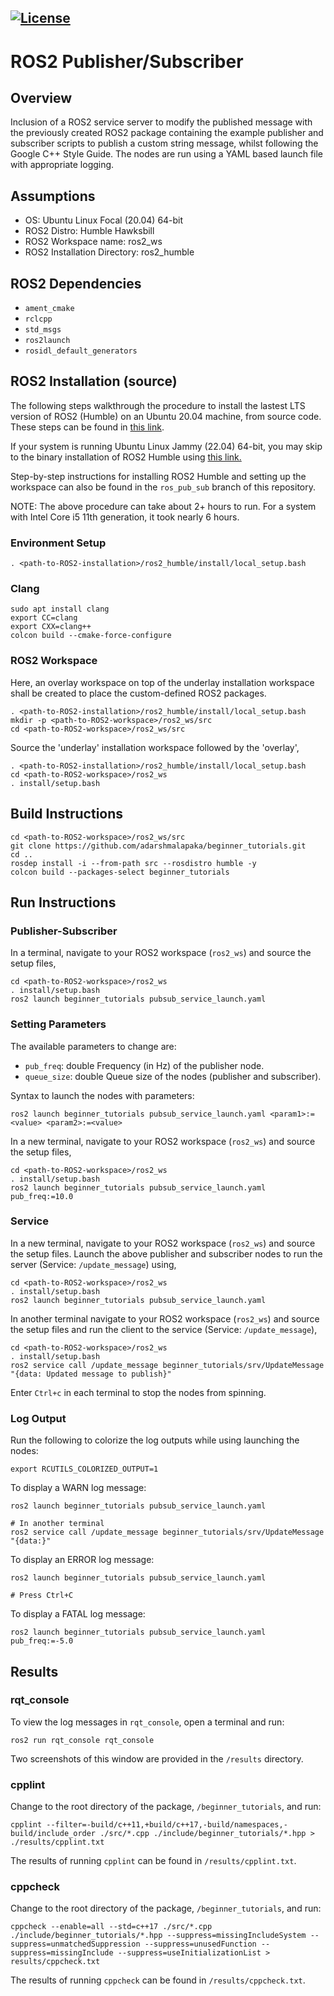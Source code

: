 [![License](https://img.shields.io/badge/License-Apache%202.0-blue.svg)](https://opensource.org/licenses/Apache-2.0)
---

# ROS2 Publisher/Subscriber 

## Overview 

Inclusion of a ROS2 service server to modify the published message with the previously created ROS2 package containing the example publisher and subscriber scripts to publish a custom string message, whilst following the Google C++ Style Guide. The nodes are run using a YAML based launch file with appropriate logging. 

## Assumptions
* OS: Ubuntu Linux Focal (20.04) 64-bit
* ROS2 Distro: Humble Hawksbill
* ROS2 Workspace name: ros2_ws 
* ROS2 Installation Directory: ros2_humble

## ROS2 Dependencies
* ```ament_cmake```
* ```rclcpp```
* ```std_msgs```
* ```ros2launch```
* ```rosidl_default_generators```

## ROS2 Installation (source)

The following steps walkthrough the procedure to install the lastest LTS version of ROS2 (Humble) on an Ubuntu 20.04 machine, from source code. These steps can be found in [this link](http://docs.ros.org/en/humble/Installation/Alternatives/Ubuntu-Development-Setup.html).

If your system is running Ubuntu Linux Jammy (22.04) 64-bit, you may skip to the binary installation of ROS2 Humble using 
[this link.](http://docs.ros.org/en/humble/Installation/Ubuntu-Install-Debians.html)

Step-by-step instructions for installing ROS2 Humble and setting up the workspace can also be found in the ```ros_pub_sub``` branch of this repository. 

NOTE: The above procedure can take about 2+ hours to run. For a system with Intel Core i5 11th generation, it took nearly 6 hours.

### Environment Setup
```
. <path-to-ROS2-installation>/ros2_humble/install/local_setup.bash
```

### Clang
```
sudo apt install clang
export CC=clang
export CXX=clang++
colcon build --cmake-force-configure
```

### ROS2 Workspace
Here, an overlay workspace on top of the underlay installation workspace shall be created to place the custom-defined ROS2 packages. 
```
. <path-to-ROS2-installation>/ros2_humble/install/local_setup.bash
mkdir -p <path-to-ROS2-workspace>/ros2_ws/src
cd <path-to-ROS2-workspace>/ros2_ws/src
```
Source the 'underlay' installation workspace followed by the 'overlay',
```
. <path-to-ROS2-installation>/ros2_humble/install/local_setup.bash
cd <path-to-ROS2-workspace>/ros2_ws
. install/setup.bash
```

## Build Instructions
```
cd <path-to-ROS2-workspace>/ros2_ws/src
git clone https://github.com/adarshmalapaka/beginner_tutorials.git
cd ..  
rosdep install -i --from-path src --rosdistro humble -y
colcon build --packages-select beginner_tutorials
```

## Run Instructions

### Publisher-Subscriber

In a terminal, navigate to your ROS2 workspace (```ros2_ws```) and source the setup files,
```
cd <path-to-ROS2-workspace>/ros2_ws
. install/setup.bash
ros2 launch beginner_tutorials pubsub_service_launch.yaml
```

### Setting Parameters

The available parameters to change are:
* ```pub_freq```: double Frequency (in Hz) of the publisher node.
* ```queue_size```: double Queue size of the nodes (publisher and subscriber).

Syntax to launch the nodes with parameters: 
```
ros2 launch beginner_tutorials pubsub_service_launch.yaml <param1>:=<value> <param2>:=<value>
```

In a new terminal, navigate to your ROS2 workspace (```ros2_ws```) and source the setup files,
```
cd <path-to-ROS2-workspace>/ros2_ws
. install/setup.bash
ros2 launch beginner_tutorials pubsub_service_launch.yaml pub_freq:=10.0
```

### Service 

In a new terminal, navigate to your ROS2 workspace (```ros2_ws```) and source the setup files. Launch the above publisher and subscriber nodes to run the server (Service: ```/update_message```) using, 
```
cd <path-to-ROS2-workspace>/ros2_ws
. install/setup.bash
ros2 launch beginner_tutorials pubsub_service_launch.yaml
```
In another terminal navigate to your ROS2 workspace (```ros2_ws```) and source the setup files and run the client to the service (Service: ```/update_message```),
```
cd <path-to-ROS2-workspace>/ros2_ws
. install/setup.bash
ros2 service call /update_message beginner_tutorials/srv/UpdateMessage "{data: Updated message to publish}"
```
Enter ```Ctrl+c``` in each terminal to stop the nodes from spinning.

### Log Output
Run the following to colorize the log outputs while using launching the nodes:
```
export RCUTILS_COLORIZED_OUTPUT=1
```

To display a WARN log message:
```
ros2 launch beginner_tutorials pubsub_service_launch.yaml

# In another terminal
ros2 service call /update_message beginner_tutorials/srv/UpdateMessage "{data:}"
```

To display an ERROR log message:
```
ros2 launch beginner_tutorials pubsub_service_launch.yaml

# Press Ctrl+C
```

To display a FATAL log message:
```
ros2 launch beginner_tutorials pubsub_service_launch.yaml pub_freq:=-5.0

```

## Results

### rqt_console

To view the log messages in ```rqt_console```, open a terminal and run:
```
ros2 run rqt_console rqt_console
```

Two screenshots of this window are provided in the ```/results``` directory.

### cpplint 
Change to the root directory of the package, ```/beginner_tutorials```, and run:
```
cpplint --filter=-build/c++11,+build/c++17,-build/namespaces,-build/include_order ./src/*.cpp ./include/beginner_tutorials/*.hpp > ./results/cpplint.txt
```
The results of running ```cpplint``` can be found in ```/results/cpplint.txt```.

### cppcheck
Change to the root directory of the package, ```/beginner_tutorials```, and run:
```
cppcheck --enable=all --std=c++17 ./src/*.cpp ./include/beginner_tutorials/*.hpp --suppress=missingIncludeSystem --suppress=unmatchedSuppression --suppress=unusedFunction --suppress=missingInclude --suppress=useInitializationList > results/cppcheck.txt
```
The results of running ```cppcheck``` can be found in ```/results/cppcheck.txt```.
